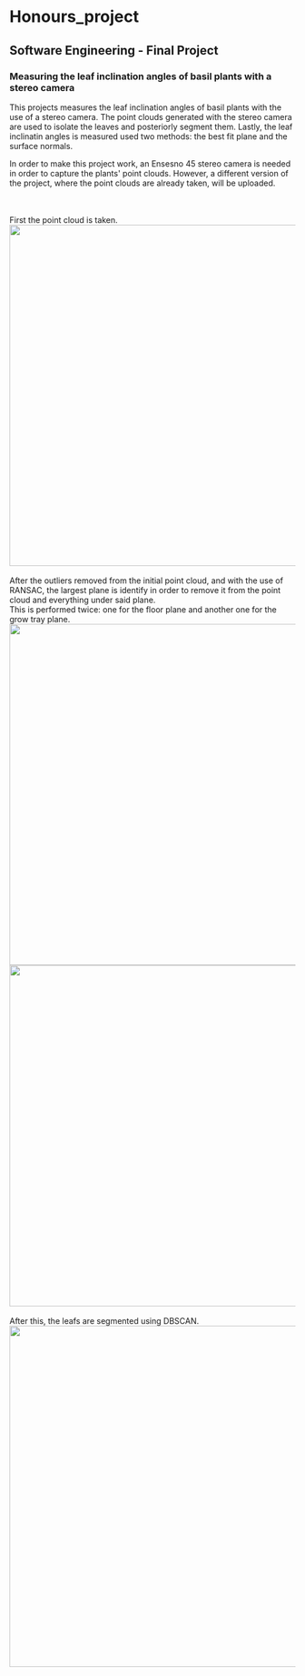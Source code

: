 # Honours_project
## Software Engineering - Final Project 
### Measuring the leaf inclination angles of basil plants with a stereo camera

This projects measures the leaf inclination angles of basil plants with the use of a stereo camera. The point clouds generated 
with the stereo camera are used to isolate the leaves and posteriorly segment them. Lastly, the leaf inclinatin angles is measured
used two methods: the best fit plane and the surface normals.

In order to make this project work, an Ensesno 45 stereo camera is needed in order to capture the plants' point clouds. However, a different version of the project, where the point clouds are already taken, will be uploaded.
<br/><br/><br/>

First the point cloud is taken.
<br/>
<img src="https://user-images.githubusercontent.com/72560934/159663968-d739c3d8-50ac-4154-bba0-4793fc31e77b.png" width=600px/>
<br/><br/>
After the outliers removed from the initial point cloud, and with the use of RANSAC, the largest plane is identify in order to remove it from the point cloud and everything under said plane. 
<br/>
This is performed twice: one for the floor plane and another one for the grow tray plane.<br/>
<img src="https://user-images.githubusercontent.com/72560934/159663979-936cffd4-fa4d-4816-958f-3d2cd74c2935.png" width=600px/>
<img src="https://user-images.githubusercontent.com/72560934/159663987-4d1f3f4d-7213-487a-aa4a-0196e8c1ea6c.png" width=600px/>
<br/><br/>
After this, the leafs are segmented using DBSCAN.
<br/>
<img src="https://user-images.githubusercontent.com/72560934/159664020-3a2e0bc0-66f2-41a0-82a1-c4c5b06d909e.png" width=600px/>
